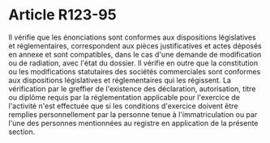 # Article R123-95

Il vérifie que les énonciations sont conformes aux dispositions législatives et réglementaires, correspondent aux pièces justificatives et actes déposés en annexe et sont compatibles, dans le cas d'une demande de modification ou de radiation, avec l'état du dossier.   Il vérifie en outre que la constitution ou les modifications statutaires des sociétés commerciales sont conformes aux dispositions législatives et réglementaires qui les régissent.   La vérification par le greffier de l'existence des déclaration, autorisation, titre ou diplôme requis par la réglementation applicable pour l'exercice de l'activité n'est effectuée que si les conditions d'exercice doivent être remplies personnellement par la personne tenue à l'immatriculation ou par l'une des personnes mentionnées au registre en application de la présente section.